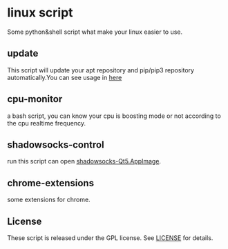 # linux script
Some python&shell script what make your linux easier to use.

## update
This script will update your apt repository and pip/pip3 repository automatically.You can see usage in [here][1]

## cpu-monitor
a bash script, you can know your cpu is boosting mode or not according to the cpu realtime frequency.

## shadowsocks-control
run this script can open [shadowsocks-Qt5.AppImage][2].

## chrome-extensions
some extensions for chrome.

## License
These script is released under the GPL license. See [LICENSE][3] for details.

[1]:https://github.com/JokerShao/linuxscript/blob/master/update/README.md
[2]:https://github.com/shadowsocks/shadowsocks-qt5
[3]:https://github.com/JokerShao/linuxscript/blob/master/LICENSE


